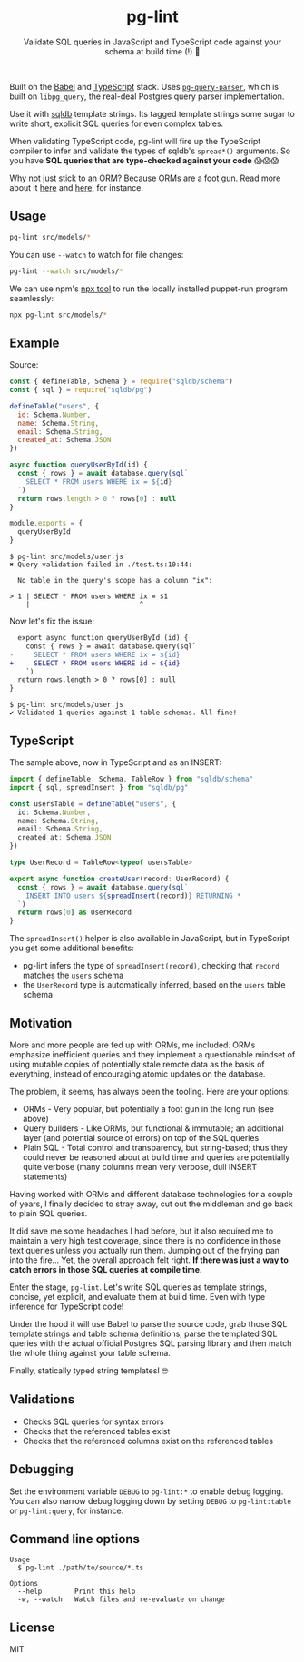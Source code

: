 <h1 align="center">pg-lint</h1>

<p align="center">
Validate SQL queries in JavaScript and TypeScript code against your schema at build time (!) 🚀
</p>

<br />

Built on the [Babel](https://babeljs.io/) and [TypeScript](http://www.typescriptlang.org/) stack. Uses [`pg-query-parser`](npmjs.com/package/pg-query-parser), which is built on `libpg_query`, the real-deal Postgres query parser implementation.

Use it with [sqldb](https://github.com/andywer/sqldb) template strings. Its tagged template strings some sugar to write short, explicit SQL queries for even complex tables.

When validating TypeScript code, pg-lint will fire up the TypeScript compiler to infer and validate the types of sqldb's `spread*()` arguments. So you have **SQL queries that are type-checked against your code** 😱😱😱

Why not just stick to an ORM? Because ORMs are a foot gun. Read more about it [here](https://medium.com/ameykpatil/why-orm-shouldnt-be-your-best-bet-fffb66314b1b) and [here](https://blog.logrocket.com/why-you-should-avoid-orms-with-examples-in-node-js-e0baab73fa5), for instance.

## Usage

```sh
pg-lint src/models/*
```

You can use `--watch` to watch for file changes:

```sh
pg-lint --watch src/models/*
```

We can use npm's [npx tool](https://blog.npmjs.org/post/162869356040/introducing-npx-an-npm-package-runner) to run the locally installed puppet-run program seamlessly:

```sh
npx pg-lint src/models/*
```

## Example

Source:

```js
const { defineTable, Schema } = require("sqldb/schema")
const { sql } = require("sqldb/pg")

defineTable("users", {
  id: Schema.Number,
  name: Schema.String,
  email: Schema.String,
  created_at: Schema.JSON
})

async function queryUserById(id) {
  const { rows } = await database.query(sql`
    SELECT * FROM users WHERE ix = ${id}
  `)
  return rows.length > 0 ? rows[0] : null
}

module.exports = {
  queryUserById
}
```

```
$ pg-lint src/models/user.js
✖ Query validation failed in ./test.ts:10:44:

  No table in the query's scope has a column "ix":

> 1 | SELECT * FROM users WHERE ix = $1
    |                           ^
```

Now let's fix the issue:

```diff
  export async function queryUserById (id) {
    const { rows } = await database.query(sql`
-     SELECT * FROM users WHERE ix = ${id}
+     SELECT * FROM users WHERE id = ${id}
    `)
  return rows.length > 0 ? rows[0] : null
}
```

```
$ pg-lint src/models/user.js
✔ Validated 1 queries against 1 table schemas. All fine!
```

## TypeScript

The sample above, now in TypeScript and as an INSERT:

```ts
import { defineTable, Schema, TableRow } from "sqldb/schema"
import { sql, spreadInsert } from "sqldb/pg"

const usersTable = defineTable("users", {
  id: Schema.Number,
  name: Schema.String,
  email: Schema.String,
  created_at: Schema.JSON
})

type UserRecord = TableRow<typeof usersTable>

export async function createUser(record: UserRecord) {
  const { rows } = await database.query(sql`
    INSERT INTO users ${spreadInsert(record)} RETURNING *
  `)
  return rows[0] as UserRecord
}
```

The `spreadInsert()` helper is also available in JavaScript, but in TypeScript you get some additional benefits:

- pg-lint infers the type of `spreadInsert(record)`, checking that `record` matches the `users` schema
- the `UserRecord` type is automatically inferred, based on the `users` table schema

## Motivation

More and more people are fed up with ORMs, me included. ORMs emphasize inefficient queries and they implement a questionable mindset of using mutable copies of potentially stale remote data as the basis of everything, instead of encouraging atomic updates on the database.

The problem, it seems, has always been the tooling. Here are your options:

- ORMs - Very popular, but potentially a foot gun in the long run (see above)
- Query builders - Like ORMs, but functional & immutable; an additional layer (and potential source of errors) on top of the SQL queries
- Plain SQL - Total control and transparency, but string-based; thus they could never be reasoned about at build time and queries are potentially quite verbose (many columns mean very verbose, dull INSERT statements)

Having worked with ORMs and different database technologies for a couple of years, I finally decided to stray away, cut out the middleman and go back to plain SQL queries.

It did save me some headaches I had before, but it also required me to maintain a very high test coverage, since there is no confidence in those text queries unless you actually run them. Jumping out of the frying pan into the fire... Yet, the overall approach felt right. **If there was just a way to catch errors in those SQL queries at compile time.**

Enter the stage, `pg-lint`. Let's write SQL queries as template strings, concise, yet explicit, and evaluate them at build time. Even with type inference for TypeScript code!

Under the hood it will use Babel to parse the source code, grab those SQL template strings and table schema definitions, parse the templated SQL queries with the actual official Postgres SQL parsing library and then match the whole thing against your table schema.

Finally, statically typed string templates! 🤓

## Validations

- Checks SQL queries for syntax errors
- Checks that the referenced tables exist
- Checks that the referenced columns exist on the referenced tables

## Debugging

Set the environment variable `DEBUG` to `pg-lint:*` to enable debug logging. You can also narrow debug logging down by setting `DEBUG` to `pg-lint:table` or `pg-lint:query`, for instance.

## Command line options

```
Usage
  $ pg-lint ./path/to/source/*.ts

Options
  --help        Print this help
  -w, --watch   Watch files and re-evaluate on change
```

## License

MIT
